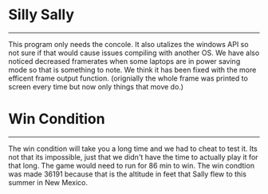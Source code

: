 #        Silly Sally        #
-----------------------------

This program only needs the concole. It also utalizes the windows API so not sure if that would cause
issues compiling with another OS. We have also noticed decreased framerates when some laptops are in 
power saving mode so that is something to note. We think it has been fixed with the more efficent frame 
output function. (orignially the whole frame was printed to screen every time but now only things that
move do.)


#       Win Condition       #
-----------------------------
The win condition will take you a long time and we had to cheat to test it. Its not that its impossible, just
that we didn't have the time to actually play it for that long. The game would need to run for 86 min to win.
The win condtion was made 36191 because that is the altitude in feet that Sally flew to this summer in New Mexico.



